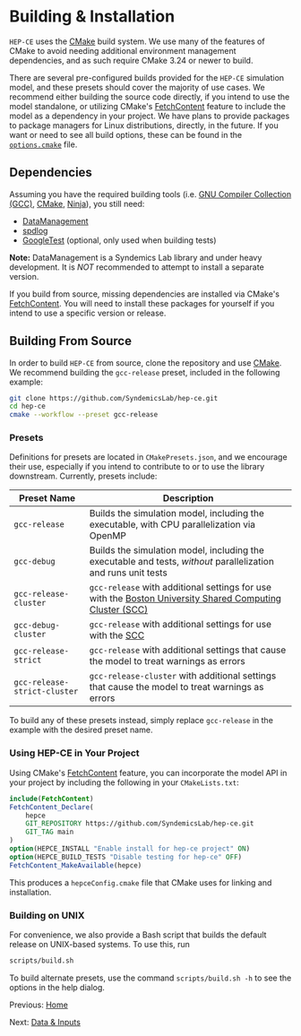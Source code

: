 # Building & Installation

`HEP-CE` uses the [CMake][cmake] build system. We use many of the features of
CMake to avoid needing additional environment management dependencies, and as
such require CMake 3.24 or newer to build.

There are several pre-configured builds provided for the `HEP-CE` simulation
model, and these presets should cover the majority of use cases.
We recommend either building the source code directly, if you intend to use the
model standalone, or utilizing CMake's [FetchContent][fetchcontent] feature to
include the model as a dependency in your project. We have plans to provide
packages to package managers for Linux distributions, directly, in the future.
If you want or need to see all build options, these can be found in the
[`options.cmake`][hepceoptions] file.

## Dependencies

Assuming you have the required building tools (i.e. [GNU Compiler Collection (GCC)][gcc], [CMake][cmake], [Ninja][ninja]), you still need:

- [DataManagement](https://github.com/SyndemicsLab/DataManagement)
- [spdlog](https://github.com/gabime/spdlog)
- [GoogleTest][gtest] (optional, only used when building tests)

**Note:** DataManagement is a Syndemics Lab library and under heavy development. It is *NOT* recommended to attempt to install a separate version.

If you build from source, missing dependencies are installed via CMake's
[FetchContent][fetchcontent]. You will need to install these packages for
yourself if you intend to use a specific version or release.

## Building From Source
In order to build `HEP-CE` from source, clone the repository and use
[CMake][cmake]. We recommend building the `gcc-release` preset, included in the
following example:

```bash
git clone https://github.com/SyndemicsLab/hep-ce.git
cd hep-ce
cmake --workflow --preset gcc-release
```

### Presets

Definitions for presets are located in `CMakePresets.json`, and we encourage
their use, especially if you intend to contribute to or to use the library
downstream. Currently, presets include:

| Preset Name | Description |
| ----------- | ----------- |
| `gcc-release` | Builds the simulation model, including the executable, with CPU parallelization via OpenMP |
| `gcc-debug` | Builds the simulation model, including the executable and tests, *without* parallelization and runs unit tests |
| `gcc-release-cluster` | `gcc-release` with additional settings for use with the [Boston University Shared Computing Cluster (SCC)][scc] |
| `gcc-debug-cluster` | `gcc-release` with additional settings for use with the [SCC][scc] |
| `gcc-release-strict` | `gcc-release` with additional settings that cause the model to treat warnings as errors |
| `gcc-release-strict-cluster` | `gcc-release-cluster` with additional settings that cause the model to treat warnings as errors |

To build any of these presets instead, simply replace `gcc-release` in the
example with the desired preset name.

### Using HEP-CE in Your Project

Using CMake's [FetchContent][fetchcontent] feature, you can incorporate the
model API in your project by including the following in your `CMakeLists.txt`:

```cmake
include(FetchContent)
FetchContent_Declare(
    hepce
    GIT_REPOSITORY https://github.com/SyndemicsLab/hep-ce.git
    GIT_TAG main
)
option(HEPCE_INSTALL "Enable install for hep-ce project" ON)
option(HEPCE_BUILD_TESTS "Disable testing for hep-ce" OFF)
FetchContent_MakeAvailable(hepce)
```

This produces a `hepceConfig.cmake` file that CMake uses for linking and
installation.

### Building on UNIX

For convenience, we also provide a Bash script that builds the default release
on UNIX-based systems. To use this, run

```bash
scripts/build.sh
```

To build alternate presets, use the command `scripts/build.sh -h` to see the
options in the help dialog.

[cmake]: https://cmake.org
[fetchcontent]: https://cmake.org/cmake/help/latest/module/FetchContent.html
[gcc]: https://gcc.gnu.org/
[gtest]: https://github.com/google/googletest
[hepceoptions]: https://github.com/SyndemicsLab/hep-ce/blob/main/cmake/options.cmake
[ninja]: https://ninja-build.org
[scc]: https://www.bu.edu/tech/support/research/computing-resources/scc/

Previous: [Home](index.md)

Next: [Data & Inputs](data.md)
